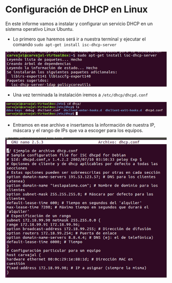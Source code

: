 # Configuración de DHCP en Linux

En este informe vamos a instalar y configurar un servicio DHCP en un sistema operativo Linux Ubuntu.

- Lo primero que haremos será ir a nuestra terminal y ejecutar el comando `sudo apt-get install isc-dhcp-server`

![1](./img/1.png)

- Una vez terminada la instalación iremos a `/etc/dhcp/dhcpd.conf`

![2](./img/2.png)

- Entramos en ese archivo e insertamos la información de nuestra IP,  máscara y el rango de IPs que va a escoger para los equipos.

![3](./img/3.png)
